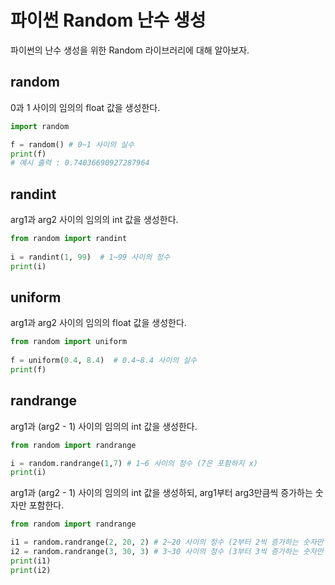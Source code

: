 # 파이썬 Random 난수 생성

파이썬의 난수 생성을 위한 Random 라이브러리에 대해 알아보자. 

## random

0과 1 사이의 임의의 float 값을 생성한다.

```python
import random

f = random() # 0~1 사이의 실수
print(f) 
# 예시 출력 : 0.74036690927287964
```

## randint

arg1과 arg2 사이의 임의의 int 값을 생성한다.

```python
from random import randint
 
i = randint(1, 99)  # 1~99 사이의 정수
print(i)
```

## uniform

arg1과 arg2 사이의 임의의 float 값을 생성한다.

```python
from random import uniform
 
f = uniform(0.4, 8.4)  # 0.4~8.4 사이의 실수
print(f)
```

## randrange

arg1과 (arg2 - 1) 사이의 임의의 int 값을 생성한다.

```python
from random import randrange

i = random.randrange(1,7) # 1~6 사이의 정수 (7은 포함하지 x)
print(i)
```

arg1과 (arg2 - 1) 사이의 임의의 int 값을 생성하되, arg1부터 arg3만큼씩 증가하는 숫자만 포함한다.

```python
from random import randrange

i1 = random.randrange(2, 20, 2) # 2~20 사이의 정수 (2부터 2씩 증가하는 숫자만 포함한다)
i2 = random.randrange(3, 30, 3) # 3~30 사이의 정수 (3부터 3씩 증가하는 숫자만 포함한다)
print(i1)
print(i2)
```
